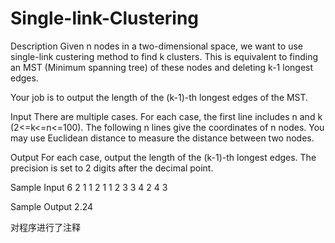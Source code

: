 # Single-link-Clustering

Description
Given n nodes in a two-dimensional space, we want to use single-link custering method to find k clusters. This is equivalent to finding an MST (Minimum spanning tree) of these nodes and deleting k-1 longest edges.

Your job is to output the length of the (k-1)-th longest edges of the MST.

Input
 There are multiple cases. For each case, the first line includes n and k (2<=k<=n<=100). The following n lines give the coordinates of n nodes. You may use Euclidean distance to measure the distance between two nodes.

Output
 For each case, output the length of the (k-1)-th longest edges. The precision is set to 2 digits after the decimal point.

Sample Input
6 2
1 1
2 1
1 2
3 3
4 2
4 3

Sample Output
2.24

对程序进行了注释

